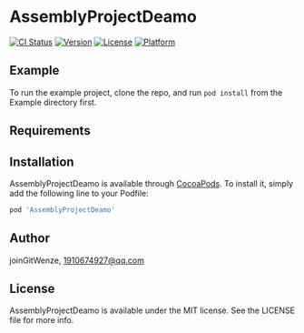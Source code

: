# AssemblyProjectDeamo

[![CI Status](https://img.shields.io/travis/joinGitWenze/AssemblyProjectDeamo.svg?style=flat)](https://travis-ci.org/joinGitWenze/AssemblyProjectDeamo)
[![Version](https://img.shields.io/cocoapods/v/AssemblyProjectDeamo.svg?style=flat)](https://cocoapods.org/pods/AssemblyProjectDeamo)
[![License](https://img.shields.io/cocoapods/l/AssemblyProjectDeamo.svg?style=flat)](https://cocoapods.org/pods/AssemblyProjectDeamo)
[![Platform](https://img.shields.io/cocoapods/p/AssemblyProjectDeamo.svg?style=flat)](https://cocoapods.org/pods/AssemblyProjectDeamo)

## Example

To run the example project, clone the repo, and run `pod install` from the Example directory first.

## Requirements

## Installation

AssemblyProjectDeamo is available through [CocoaPods](https://cocoapods.org). To install
it, simply add the following line to your Podfile:

```ruby
pod 'AssemblyProjectDeamo'
```

## Author

joinGitWenze, 1910674927@qq.com

## License

AssemblyProjectDeamo is available under the MIT license. See the LICENSE file for more info.
